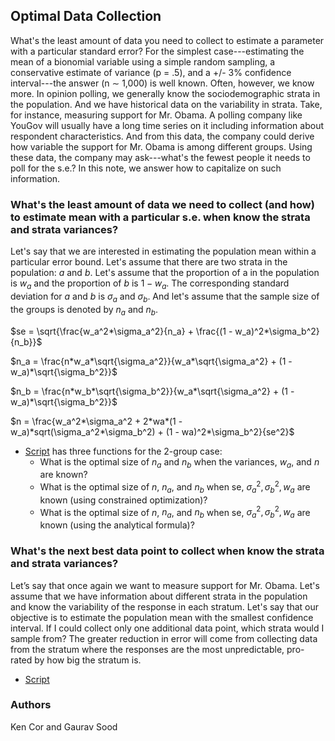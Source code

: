 ## Optimal Data Collection

What's the least amount of data you need to collect to estimate a parameter with a particular standard error? For the simplest case---estimating the mean of a bionomial variable using a simple random sampling, a conservative estimate of variance (p = .5), and a +/- 3% confidence interval---the answer (n $\sim$ 1,000) is well known. Often, however, we know more. In opinion polling, we generally know the sociodemographic strata in the population. And we have historical data on the variability in strata. Take, for instance, measuring support for Mr. Obama. A polling company like YouGov will usually have a long time series on it including information about respondent characteristics. And from this data, the company could derive how variable the support for Mr. Obama is among different groups. Using these data, the company may ask---what's the fewest people it needs to poll for the s.e.? In this note, we answer how to capitalize on such information.       

### What's the least amount of data we need to collect (and how) to estimate mean with a particular s.e. when know the strata and strata variances?

Let's say that we are interested in estimating the population mean within a particular error bound. Let's assume that there are two strata in the population: $a$ and $b$. Let's assume that the proportion of a in the population is $w_a$ and the proportion of $b$ is $1 - w_a$. The corresponding standard deviation for $a$ and $b$ is $\sigma_a$ and $\sigma_b$. And let's assume that the sample size of the groups is denoted by $n_a$ and $n_b$. 

$se = \sqrt{\frac{w_a^2*\sigma_a^2}{n_a} + \frac{(1 - w_a)^2*\sigma_b^2}{n_b}}$

$n_a = \frac{n*w_a*\sqrt{\sigma_a^2}}{w_a*\sqrt{\sigma_a^2} + (1 - w_a)*\sqrt{\sigma_b^2}}$

$n_b = \frac{n*w_b*\sqrt{\sigma_b^2}}{w_a*\sqrt{\sigma_a^2} + (1 - w_a)*\sqrt{\sigma_b^2}}$

$n  = \frac{w_a^2*\sigma_a^2 + 2*wa*(1 - w_a)*sqrt(\sigma_a^2*\sigma_b^2) + (1 - wa)^2*\sigma_b^2}{se^2}$

* [Script](scripts/smallest_n_for_se.R) has three functions for the 2-group case:
    - What is the optimal size of $n_a$ and $n_b$ when the variances, $w_a$, and $n$ are known?
    - What is the optimal size of $n$, $n_a$, and $n_b$ when se, $\sigma_a^2, \sigma_b^2, w_a$ are known (using constrained optimization)?
    -  What is the optimal size of $n$, $n_a$, and $n_b$ when se, $\sigma_a^2, \sigma_b^2, w_a$ are known (using the analytical formula)?

### What's the next best data point to collect when know the strata and strata variances?

Let’s say that once again we want to measure support for Mr. Obama. Let's assume that we have information about different strata in the population and know the variability of the response in each stratum. Let's say that our objective is to estimate the population mean with the smallest confidence interval. If I could collect only one additional data point, which strata would I sample from? The greater reduction in error will come from collecting data from the stratum where the responses are the most unpredictable, pro-rated by how big the stratum is.

* [Script](scripts/next_best_data_point.R)

### Authors

Ken Cor and Gaurav Sood

